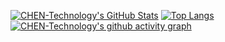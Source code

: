 [![CHEN-Technology's GitHub Stats](https://github-readme-stats.chentech.asia/api?username=CHEN-Technology&theme=tokyonight&show_icons=true)](https://github.com/CHEN-Technology)
[![Top Langs](https://github-readme-stats.chentech.asia/api/top-langs/?username=CHEN-Technology&layout=compact&theme=tokyonight)](https://github.com/CHEN-Technology)
[![CHEN-Technology's github activity graph](https://github-readme-activity-graph.vercel.app/graph?username=CHEN-Technology&theme=tokyo-night)](https://github.com/CHEN-Technology)
